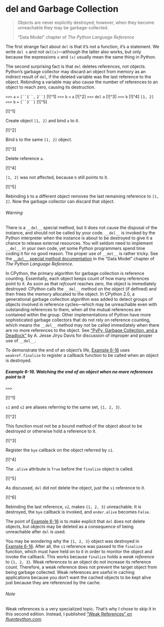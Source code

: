 # del and Garbage Collection

> Objects are never explicitly destroyed; however, when they become unreachable they may be garbage-collected.
> 
> “Data Model” chapter of _The Python Language Reference_

The first strange fact about `del` is that it’s not a function, it’s a statement. We write `del x` and not `del(x)`—although the latter also works, but only because the expressions `x` and `(x)` usually mean the same thing in Python.

The second surprising fact is that `del` deletes references, not objects. Python’s garbage collector may discard an object from memory as an indirect result of `del`, if the deleted variable was the last reference to the object. Rebinding a variable may also cause the number of references to an object to reach zero, causing its destruction.

`>>>` `a` `=` `[``1``,` `2``]`  [![^1]
`>>>` `b` `=` `a`       [![^2]
`>>>` `del` `a`       [![^3]
`>>>` `b`           [![^4]
`[1, 2]`
`>>>` `b` `=` `[``3``]`     [![^5]

[![^1]

Create object `[1, 2]` and bind `a` to it.

[![^2]

Bind `b` to the same `[1, 2]` object.

[![^3]

Delete reference `a`.

[![^4]

`[1, 2]` was not affected, because `b` still points to it.

[![^5]

Rebinding `b` to a different object removes the last remaining reference to `[1, 2]`. Now the garbage collector can discard that object.

###### Warning

There is a `__del__` special method, but it does not cause the disposal of the instance, and should not be called by your code. `__del__` is invoked by the Python interpreter when the instance is about to be destroyed to give it a chance to release external resources. You will seldom need to implement `__del__` in your own code, yet some Python programmers spend time coding it for no good reason. The proper use of `__del__` is rather tricky. See the [`__del__` special method documentation](https://fpy.li/6-6) in the “Data Model” chapter of _The Python Language Reference_.

In CPython, the primary algorithm for garbage collection is reference counting. Essentially, each object keeps count of how many references point to it. As soon as that _refcount_ reaches zero, the object is immediately destroyed: CPython calls the `__del__` method on the object (if defined) and then frees the memory allocated to the object. In CPython 2.0, a generational garbage collection algorithm was added to detect groups of objects involved in reference cycles—which may be unreachable even with outstanding references to them, when all the mutual references are contained within the group. Other implementations of Python have more sophisticated garbage collectors that do not rely on reference counting, which means the `__del__` method may not be called immediately when there are no more references to the object. See [“PyPy, Garbage Collection, and a Deadlock”](https://fpy.li/6-7) by A. Jesse Jiryu Davis for discussion of improper and proper use of `__del__`.

To demonstrate the end of an object’s life, [Example 6-16](#ex_finalize) uses `weakref.finalize` to register a callback function to be called when an object is destroyed.

##### Example 6-16. Watching the end of an object when no more references point to it

```
>>> 
```

[![^1]

`s1` and `s2` are aliases referring to the same set, `{1, 2, 3}`.

[![^2]

This function must not be a bound method of the object about to be destroyed or otherwise hold a reference to it.

[![^3]

Register the `bye` callback on the object referred by `s1`.

[![^4]

The `.alive` attribute is `True` before the `finalize` object is called.

[![^5]

As discussed, `del` did not delete the object, just the `s1` reference to it.

[![^6]

Rebinding the last reference, `s2`, makes `{1, 2, 3}` unreachable. It is destroyed, the `bye` callback is invoked, and `ender.alive` becomes `False`.

The point of [Example 6-16](#ex_finalize) is to make explicit that `del` does not delete objects, but objects may be deleted as a consequence of being unreachable after `del` is used.

You may be wondering why the `{1, 2, 3}` object was destroyed in [Example 6-16](#ex_finalize). After all, the `s1` reference was passed to the `finalize` function, which must have held on to it in order to monitor the object and invoke the callback. This works because `finalize` holds a _weak reference_ to `{1, 2, 3}`. Weak references to an object do not increase its reference count. Therefore, a weak reference does not prevent the target object from being garbage collected. Weak references are useful in caching applications because you don’t want the cached objects to be kept alive just because they are referenced by the cache.

###### Note

Weak references is a very specialized topic. That’s why I chose to skip it in this second edition. Instead, I published [“Weak References” on _fluentpython.com_](https://fpy.li/weakref).